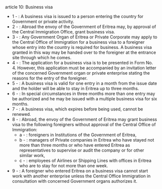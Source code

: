 article 10: Business visa

<ul>
			<li>1 - : A business visa is issued to a person entering the country for Government or private activity.<ul>
			</ul></li>			<li>2 - : Abroad the envoy of the Government of Eritrea may, by approval of the Central Immigration Office, grant business visa.<ul>
			</ul></li>			<li>3 - : Any Government Organ of Eritrea or Private Corporate may apply to the Central Office of Immigration for a business visa to a foreigner whose entry into the country is required for business. A business visa granted in this way may be handed over to the foreigner at the entrance site through which he comes.<ul>
			</ul></li>			<li>4 - : The application for a business visa is to be presented in Form No. 4. However, this application must be accompanied by an invitation letter of the concerned Government organ or private enterprise stating the reasons for the entry of the foreigner.<ul>
			</ul></li>			<li>5 - : A business visa is valid for one entry in a month from the issue date and the holder will be able to stay in Eritrea up to three months.<ul>
			</ul></li>			<li>6 - : In special circumstances in three months more than one entry may be authorized and he may be issued with a multiple business visa for six months.<ul>
			</ul></li>			<li>7 - : A business visa, which expires before being used, cannot be renewed.<ul>
			</ul></li>			<li>8 - : Abroad, the envoy of the Government of Eritrea may grant business visa to the following foreigners without approval of the Central Office of Immigration:<ul>
						<li>a - : foreigners in Institutions of the Government of Eritrea,<ul>
						</ul></li>						<li>b - : managers of Private companies in Eritrea who have stayed not more than three months or who have entered Eritrea as representatives to supervise or audit the company or for other similar work,<ul>
						</ul></li>						<li>c - : employees of Airlines or Shipping Lines with offices in Eritrea who are to stay for not more than one week.<ul>
						</ul></li>			</ul></li>			<li>9 - : A foreigner who entered Eritrea on a business visa cannot start work with another enterprise unless the Central Office Immigration in consultation with concerned Government organs authorizes it.<ul>
			</ul></li></ul>